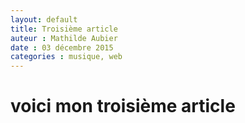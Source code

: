 ```yaml
---
layout: default
title: Troisième article 
auteur : Mathilde Aubier 
date : 03 décembre 2015
categories : musique, web
---
```




<h1>voici mon troisième article</h1>
